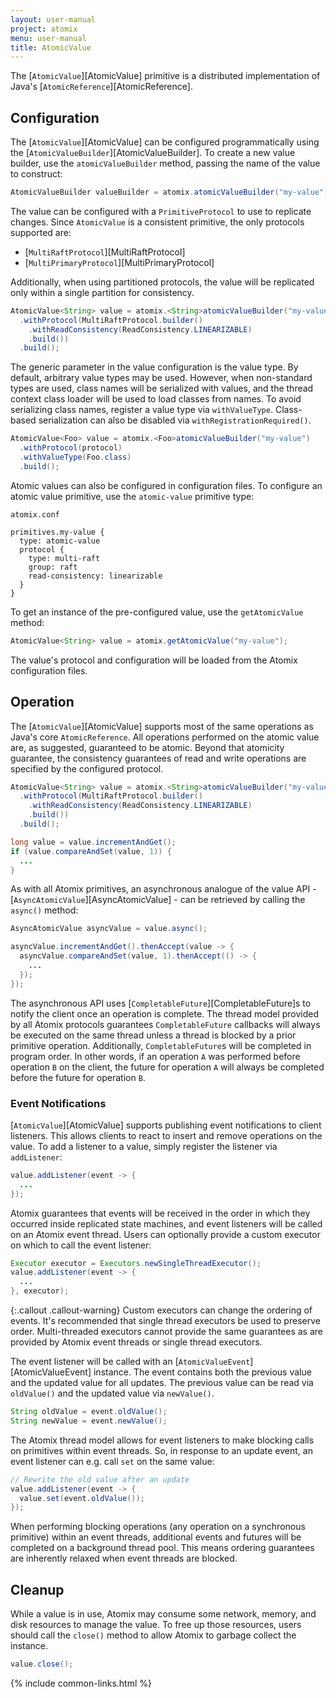 ```yaml
---
layout: user-manual
project: atomix
menu: user-manual
title: AtomicValue
---
```


The [`AtomicValue`][AtomicValue] primitive is a distributed implementation of Java's [`AtomicReference`][AtomicReference].

## Configuration

The [`AtomicValue`][AtomicValue] can be configured programmatically using the [`AtomicValueBuilder`][AtomicValueBuilder]. To create a new value builder, use the `atomicValueBuilder` method, passing the name of the value to construct:

```java
AtomicValueBuilder valueBuilder = atomix.atomicValueBuilder("my-value");
```

The value can be configured with a `PrimitiveProtocol` to use to replicate changes. Since `AtomicValue` is a consistent primitive, the only protocols supported are:
* [`MultiRaftProtocol`][MultiRaftProtocol]
* [`MultiPrimaryProtocol`][MultiPrimaryProtocol]

Additionally, when using partitioned protocols, the value will be replicated only within a single partition for consistency.

```java
AtomicValue<String> value = atomix.<String>atomicValueBuilder("my-value")
  .withProtocol(MultiRaftProtocol.builder()
    .withReadConsistency(ReadConsistency.LINEARIZABLE)
    .build())
  .build();
```

The generic parameter in the value configuration is the value type. By default, arbitrary value types may be used. However, when non-standard types are used, class names will be serialized with values, and the thread context class loader will be used to load classes from names. To avoid serializing class names, register a value type via `withValueType`. Class-based serialization can also be disabled via `withRegistrationRequired()`.

```java
AtomicValue<Foo> value = atomix.<Foo>atomicValueBuilder("my-value")
  .withProtocol(protocol)
  .withValueType(Foo.class)
  .build();
```

Atomic values can also be configured in configuration files. To configure an atomic value primitive, use the `atomic-value` primitive type:

`atomix.conf`

```hocon
primitives.my-value {
  type: atomic-value
  protocol {
    type: multi-raft
    group: raft
    read-consistency: linearizable
  }
}
```

To get an instance of the pre-configured value, use the `getAtomicValue` method:

```java
AtomicValue<String> value = atomix.getAtomicValue("my-value");
```

The value's protocol and configuration will be loaded from the Atomix configuration files.

## Operation

The [`AtomicValue`][AtomicValue] supports most of the same operations as Java's core `AtomicReference`. All operations performed on the atomic value are, as suggested, guaranteed to be atomic. Beyond that atomicity guarantee, the consistency guarantees of read and write operations are specified by the configured protocol.

```java
AtomicValue<String> value = atomix.<String>atomicValueBuilder("my-value")
  .withProtocol(MultiRaftProtocol.builder()
    .withReadConsistency(ReadConsistency.LINEARIZABLE)
    .build())
  .build();

long value = value.incrementAndGet();
if (value.compareAndSet(value, 1)) {
  ...
}
```

As with all Atomix primitives, an asynchronous analogue of the value API - [`AsyncAtomicValue`][AsyncAtomicValue] - can be retrieved by calling the `async()` method:

```java
AsyncAtomicValue asyncValue = value.async();

asyncValue.incrementAndGet().thenAccept(value -> {
  asyncValue.compareAndSet(value, 1).thenAccept(() -> {
    ...
  });
});
```

The asynchronous API uses [`CompletableFuture`][CompletableFuture]s to notify the client once an operation is complete. The thread model provided by all Atomix protocols guarantees `CompletableFuture` callbacks will always be executed on the same thread unless a thread is blocked by a prior primitive operation. Additionally, `CompletableFuture`s will be completed in program order. In other words, if an operation `A` was performed before operation `B` on the client, the future for operation `A` will always be completed before the future for operation `B`.

### Event Notifications

[`AtomicValue`][AtomicValue] supports publishing event notifications to client listeners. This allows clients to react to insert and remove operations on the value. To add a listener to a value, simply register the listener via `addListener`:

```java
value.addListener(event -> {
  ...
});
```

Atomix guarantees that events will be received in the order in which they occurred inside replicated state machines, and event listeners will be called on an Atomix event thread. Users can optionally provide a custom executor on which to call the event listener:

```java
Executor executor = Executors.newSingleThreadExecutor();
value.addListener(event -> {
  ...
}, executor);
```

{:.callout .callout-warning}
Custom executors can change the ordering of events. It's recommended that single thread executors be used to preserve order. Multi-threaded executors cannot provide the same guarantees as are provided by Atomix event threads or single thread executors.

The event listener will be called with an [`AtomicValueEvent`][AtomicValueEvent] instance. The event contains both the previous value and the updated value for all updates. The previous value can be read via `oldValue()` and the updated value via `newValue()`.

```java
String oldValue = event.oldValue();
String newValue = event.newValue();
```

The Atomix thread model allows for event listeners to make blocking calls on primitives within event threads. So, in response to an update event, an event listener can e.g. call `set` on the same value:

```java
// Rewrite the old value after an update
value.addListener(event -> {
  value.set(event.oldValue());
});
```

When performing blocking operations (any operation on a synchronous primitive) within an event threads, additional events and futures will be completed on a background thread pool. This means ordering guarantees are inherently relaxed when event threads are blocked.

## Cleanup

While a value is in use, Atomix may consume some network, memory, and disk resources to manage the value. To free up those resources, users should call the `close()` method to allow Atomix to garbage collect the instance.

```java
value.close();
```

{% include common-links.html %}
